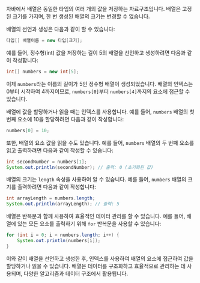 자바에서 배열은 동일한 타입의 여러 개의 값을 저장하는 자료구조입니다. 배열은 고정된 크기를 가지며, 한 번 생성된 배열의 크기는 변경할 수 없습니다.

배열의 선언과 생성은 다음과 같이 할 수 있습니다:

```java
타입[] 배열이름 = new 타입[크기];
```

예를 들어, 정수형(int) 값을 저장하는 길이 5의 배열을 선언하고 생성하려면 다음과 같이 작성합니다:

```java
int[] numbers = new int[5];
```

이제 `numbers`라는 이름의 길이가 5인 정수형 배열이 생성되었습니다. 배열의 인덱스는 0부터 시작하여 4까지이므로, `numbers[0]`부터 `numbers[4]`까지의 요소에 접근할 수 있습니다.

배열에 값을 할당하거나 읽을 때는 인덱스를 사용합니다. 예를 들어, `numbers` 배열의 첫 번째 요소에 10을 할당하려면 다음과 같이 작성합니다:

```java
numbers[0] = 10;
```

또한, 배열의 요소 값을 읽을 수도 있습니다. 예를 들어, `numbers` 배열의 두 번째 요소를 읽고 출력하려면 다음과 같이 작성할 수 있습니다:

```java
int secondNumber = numbers[1];
System.out.println(secondNumber); // 출력: 0 (초기화된 값)
```

배열의 크기는 `length` 속성을 사용하여 알 수 있습니다. 예를 들어, `numbers` 배열의 크기를 출력하려면 다음과 같이 작성합니다:

```java
int arrayLength = numbers.length;
System.out.println(arrayLength); // 출력: 5
```

배열은 반복문과 함께 사용하여 효율적인 데이터 관리를 할 수 있습니다. 예를 들어, 배열에 있는 모든 요소를 출력하기 위해 `for` 반복문을 사용할 수 있습니다:

```java
for (int i = 0; i < numbers.length; i++) {
    System.out.println(numbers[i]);
}
```

이와 같이 배열을 선언하고 생성한 후, 인덱스를 사용하여 배열의 요소에 접근하여 값을 할당하거나 읽을 수 있습니다. 배열은 데이터를 구조화하고 효율적으로 관리하는 데 사용되며, 다양한 알고리즘과 데이터 구조에서 활용됩니다.
